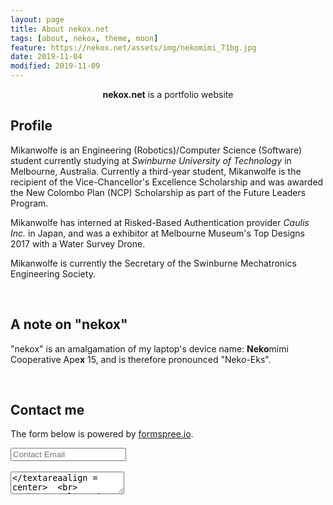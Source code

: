 ```yaml
---
layout: page
title: About nekox.net
tags: [about, nekox, theme, moon]
feature: https://nekox.net/assets/img/nekomimi_71bg.jpg
date: 2019-11-04
modified: 2019-11-09
---
```


<center><b>nekox.net</b> is a portfolio website</center>

## Profile

Mikanwolfe is an Engineering (Robotics)/Computer Science (Software) student currently studying at *Swinburne University of Technology* in Melbourne, Australia. Currently a third-year student, Mikanwolfe is the recipient of the Vice-Chancellor's Excellence Scholarship and was awarded the New Colombo Plan (NCP) Scholarship as part of the Future Leaders Program.

Mikanwolfe has interned at Risked-Based Authentication provider *Caulis Inc.* in Japan, and was a exhibitor at Melbourne Museum's Top Designs 2017 with a Water Survey Drone.

Mikanwolfe is currently the Secretary of the Swinburne Mechatronics Engineering Society.

<br>

## A note on "nekox"

"nekox" is an amalgamation of my laptop's device name: **Neko**mimi Cooperative Ape**x** 15, and is therefore pronounced "Neko-Eks". 

<br>

## Contact me

The form below is powered by [formspree.io](https://formspree.io/).

<form method="POST" action="https://formspree.io/contact@nekox.net">
  <input class="formFields" type="email" name="email" placeholder="Contact Email" align = center> <br>  <br>
  <textarea class="formFields" name="message" placeholder="Message"></textareaalign = center>  <br>
  <button class="btn " type="submit" align = center>Send</button>
  <input type="hidden" name="_next" value="https://nekox.net/thanks.html" />
</form>
<br>



---

Nekox.net is powered by the lovely Moon theme by [TaylanTatli](https://github.com/TaylanTatli). Moon is licensed under the MIT license but Tatli deserves a lot more than a simple mention. My heartfelt thanks goes out to Tatli for creating such an amazing theme.


